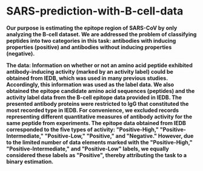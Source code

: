 # SARS-prediction-with-B-cell-data
**Our purpose is estimating the epitope region of SARS-CoV by only analyzing the B-cell dataset.  We are addressed the problem of classifying peptides into two categories in this task: antibodies with inducing properties (positive) and antibodies without inducing properties (negative).**

**The data: Information on whether or not an amino acid peptide exhibited antibody-inducing activity (marked by an activity label) could be obtained from IEDB, which was used in many previous studies. Accordingly, this information was used as the label data. We also obtained the epitope candidate amino acid sequences (peptides) and the activity label data from the B-cell epitope data provided in IEDB. The presented antibody proteins were restricted to IgG that constituted the most recorded type in IEDB. For convenience, we excluded records representing different quantitative measures of antibody activity for the same peptide from experiments. The epitope data obtained from IEDB corresponded to the five types of activity: "Positive-High," "Positive-Intermediate," "Positive-Low," "Positive," and "Negative." However, due to the limited number of data elements marked with the "Positive-High," "Positive-Intermediate," and "Positive-Low" labels, we equally considered these labels as "Positive", thereby attributing the task to a binary estimation.**
